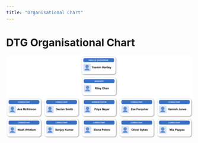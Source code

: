 ```yaml
---
title: "Organisational Chart"
---
```


# DTG Organisational Chart

![Organisational chart](/static/images/org_chart.svg)